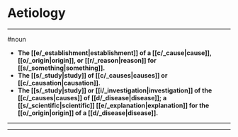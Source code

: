 # Aetiology
---
#noun
- **The [[e/_establishment|establishment]] of a [[c/_cause|cause]], [[o/_origin|origin]], or [[r/_reason|reason]] for [[s/_something|something]].**
- **The [[s/_study|study]] of [[c/_causes|causes]] or [[c/_causation|causation]].**
- **The [[s/_study|study]] or [[i/_investigation|investigation]] of the [[c/_causes|causes]] of [[d/_disease|disease]]; a [[s/_scientific|scientific]] [[e/_explanation|explanation]] for the [[o/_origin|origin]] of a [[d/_disease|disease]].**
---
---
